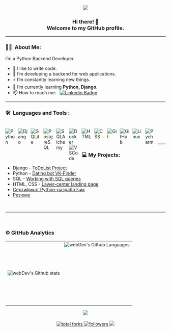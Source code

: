 <p align="center">
    <img src="https://readme-typing-svg.herokuapp.com/?lines=Python+Backend+Developer&font=Fira%20Code&center=true&width=380&height=50">
</p>

<p align="center">
    <h3 align="center">Hi there! 👋
    <!-- <br /> I'm Serhii Borodin. -->
    <br /> Welcome to my GitHub profile.
    </h3>
</p>

<!-- <p align="center">
    <img src="https://readme-typing-svg.herokuapp.com/?lines=Python+Backend+Developer&font=Fira%20Code&center=true&width=380&height=50">
</p> -->

---

<!-- <br /> -->

### 👨‍💻 &nbsp;About Me:
I’m a Python Backend Developer.
<!-- I am Serhii Borodin.
I am a sociable and purposeful person. 
I have a technical mindset that helps me solve difficult tasks. I have experience with Python/Django/Flask. Studying at the university with a degree in Informatics 📚 and IT courses gave me a lot of experience, technical skills, and soft skills. -->

- 💪 I like to write code.
- 🔭 I’m developing a backend for web applications.
- ⚡ I’m constantly learning new things.
- 🌱 I’m currently learning **Python, Django**.
- 📫 How to reach me: &nbsp; [![Linkedin Badge](https://img.shields.io/badge/-serhii--borodin-blue?style=flat&logo=Linkedin&logoColor=white)](https://www.linkedin.com/in/serhii-borodin/)

---

<!-- <br /> -->

### 🛠 &nbsp;Languages and Tools :

<br />

<!-- ![Python](https://img.shields.io/badge/-Python-090909?style=for-the-badge&logo=python&logoColor=blue)
![Flask](https://img.shields.io/badge/-Flask-090909?style=for-the-badge&logo=flask&logoColor=white)
![Django](https://img.shields.io/badge/-Django-090909?style=for-the-badge&logo=django&logoColor=47C5FB)
![SQLite](https://img.shields.io/badge/-Sqlite-090909?style=for-the-badge&logo=sqlite&logoColor=47C5FB)
![PostgreSQL](https://img.shields.io/badge/-Postgresql-090909?style=for-the-badge&logo=postgresql&logoColor=47C5FB)
![SQLAlchemy](https://img.shields.io/badge/-Sqlalchemy-090909?style=for-the-badge&logo=sqlalchemy&logoColor=47C5FB)
![Docker](https://img.shields.io/badge/-Docker-090909?style=for-the-badge&logo=docker&logoColor=blue)
![HTML5](https://img.shields.io/badge/-Html5-090909?style=for-the-badge&logo=html5&logoColor=red)
![CSS3](https://img.shields.io/badge/-Css3-090909?style=for-the-badge&logo=css3&logoColor=blue)
![GIT](https://img.shields.io/badge/-Git-090909?style=for-the-badge&logo=git&logoColor=red)
![GITHUB](https://img.shields.io/badge/-Github-090909?style=for-the-badge&logo=github&logoColor=white)
![Ubuntu](https://img.shields.io/badge/-Ubuntu-090909?style=for-the-badge&logo=ubuntu&logoColor=orange)
![Pycharm](https://img.shields.io/badge/-Pycharm-090909?style=for-the-badge&logo=pycharm&logoColor=white)
![Visual_Studio](https://img.shields.io/badge/-Visual_Studio-090909?style=for-the-badge&logo=visual%20studio&logoColor=blue) -->

<!-- --- -->

<!-- ![Python](https://img.shields.io/badge/python-%23323330.svg?style=for-the-badge&logo=python&logoColor=blue)
![Flask](https://img.shields.io/badge/flask-%23323330.svg?style=for-the-badge&logo=flask&logoColor=white)
![Django](https://img.shields.io/badge/django-%23323330.svg?style=for-the-badge&logo=django&logoColor=blue)
![SQLite](https://img.shields.io/badge/sqlite-%23323330.svg?style=for-the-badge&logo=sqlite&logoColor=blue)
![PostgreSQL](https://img.shields.io/badge/postgresql-%23323330.svg?style=for-the-badge&logo=postgresql&logoColor=blue)
![SQLAlchemy](https://img.shields.io/badge/sqlalchemy-%23323330.svg?style=for-the-badge&logo=sqlalchemy&logoColor=blue)
![Docker](https://img.shields.io/badge/docker-%23323330.svg?style=for-the-badge&logo=docker&logoColor=blue)
![HTML5](https://img.shields.io/badge/html5-%23323330.svg?style=for-the-badge&logo=html5&logoColor=23E34F26)
![CSS3](https://img.shields.io/badge/css3-%23323330.svg?style=for-the-badge&logo=css3&logoColor=blue)
![GIT](https://img.shields.io/badge/git-%23323330.svg?style=for-the-badge&logo=git&logoColor=23E34F26)
![GITHUB](https://img.shields.io/badge/github-%23323330.svg?style=for-the-badge&logo=github&logoColor=23E34F26)
![Ubuntu](https://img.shields.io/badge/ubuntu-%23323330.svg?style=for-the-badge&logo=ubuntu&logoColor=orange)
![Pycharm](https://img.shields.io/badge/Pycharm-%23323330.svg?style=for-the-badge&logo=pycharm&logoColor=23E34F26)
![Visual_Studio](https://img.shields.io/badge/Visual_Studio-%23323330.svg?style=for-the-badge&logo=visual%20studio&logoColor=blue) -->


<!-- ### 🧰 Languages and Tools: -->

<img align="left" alt="Python" width="30px" style="padding-right:10px;" src="https://cdn.jsdelivr.net/gh/devicons/devicon/icons/python/python-original.svg" />
<img align="left" alt="Django" width="30px" style="padding-right:10px;" src="https://cdn.jsdelivr.net/gh/devicons/devicon/icons/django/django-plain.svg" />
<!-- <img align="left" alt="Flask" width="30px" style="padding-right:10px;" src="https://cdn.jsdelivr.net/gh/devicons/devicon/icons/flask/flask-original.svg" /> -->

<!-- <img align="left" alt="Flask" width="30px" style="padding-right:10px;" src="https://devicons.railway.app/i/flask-light.svg" /> -->

<img align="left" alt="SQLite" width="30px" style="padding-right:10px;" src="https://cdn.jsdelivr.net/gh/devicons/devicon/icons/sqlite/sqlite-original.svg" />
<img align="left" alt="PostgreSQL" width="30px" style="padding-right:10px;" src="https://cdn.jsdelivr.net/gh/devicons/devicon/icons/postgresql/postgresql-original.svg" />
<img align="left" alt="SQLAlchemy" width="30px" style="padding-right:10px;" src="https://cdn.jsdelivr.net/gh/devicons/devicon/icons/sqlalchemy/sqlalchemy-original.svg" />

<img align="left" alt="Docker" width="30px" style="padding-right:10px;" src="https://cdn.jsdelivr.net/gh/devicons/devicon/icons/docker/docker-original.svg" />

<img align="left" alt="HTML" width="30px" style="padding-right:10px;" src="https://cdn.jsdelivr.net/gh/devicons/devicon/icons/html5/html5-plain.svg" />
<img align="left" alt="CSS" width="30px" style="padding-right:10px;" src="https://cdn.jsdelivr.net/gh/devicons/devicon/icons/css3/css3-plain.svg" />

<img align="left" alt="Git" width="30px" style="padding-right:10px;" src="https://cdn.jsdelivr.net/gh/devicons/devicon/icons/git/git-original.svg" />
<img align="left" alt="GitHub" width="30px" style="padding-right:10px;" src="https://devicons.railway.app/i/github-light.svg" />

<img align="left" alt="Linux" width="30px" style="padding-right:10px;" src="https://cdn.jsdelivr.net/gh/devicons/devicon/icons/linux/linux-original.svg" />
<!-- <img align="left" alt="Ubuntu" width="30px" style="padding-right:10px;" src="https://cdn.jsdelivr.net/gh/devicons/devicon/icons/ubuntu/ubuntu-plain.svg" /> -->

<img align="left" alt="Pycharm" width="30px" style="padding-right:10px;" src="https://cdn.jsdelivr.net/gh/devicons/devicon/icons/pycharm/pycharm-original.svg" />
<img align="left" alt="VSCode" width="30px" style="padding-right:10px;" src="https://cdn.jsdelivr.net/gh/devicons/devicon/icons/vscode/vscode-original.svg" />

<br />
<br />

---

### 💻 My Projects:

- Django - [ToDoList Project](https://github.com/serj-goa/todolist_project)
- Python - [Dating bot VK-Finder](https://github.com/serj-goa/vk-finder-project)
- SQL - [Working with SQL queries](https://github.com/serj-goa/northwind-traders-db)
- HTML, CSS - [Lawer-center landing page](https://github.com/serj-goa/lawer-center-landing-page-project)
- [Сертификат Python-разработчик]()
- [Резюме]()
<br/>  

---

<br />

### ⚙️ GitHub Analytics

<table style="border:0; border-collapse:collapse; border-spacing:0;">
    <tr>
        <td>
            <img align="left" src="https://github-readme-streak-stats.herokuapp.com/?user=serj-goa&theme=vision-friendly-dark" alt="webDev's Github stats" />
        </td>
        <td>
            <img height="195px" align="right" alt="webDev's Github Languages" src="https://github-readme-stats-eight-theta.vercel.app/api/top-langs/?username=serj-goa&theme=vision-friendly-dark&layout=compact" />
        </td>
    </tr>
</table>


<!-- ### ⚡ &nbsp; My Stats :

<br />
<div align="center"> -->


<!-- <details>
  <summary>⚡ &nbsp; My Stats:</summary>
   <img align="left" alt="Top Langs" src="https://github-readme-stats.vercel.app/api/top-langs/?username=serj-goa&layout=compact&theme=vision-friendly-dark" />

   <img align="left" alt="GitHub Stats" src="https://github-readme-stats.vercel.app/api?username=serj-goa&theme=dark&show_icons=true" />

   <img align="left" alt="GitHub Streak" src="https://streak-stats.demolab.com/?user=serj-goa&theme=dark&background=000000" />
</details> -->


<!-- ![Top Langs](https://github-readme-stats.vercel.app/api/top-langs/?username=serj-goa&layout=compact&theme=vision-friendly-dark)

![GitHub Stats](https://github-readme-stats.vercel.app/api?username=serj-goa&theme=dark&show_icons=true")

![GitHub Streak](https://streak-stats.demolab.com/?user=serj-goa&theme=dark&background=000000)
</div> -->



<div align="center">
    <p>
        <img src="https://media.giphy.com/media/M9gbBd9nbDrOTu1Mqx/giphy.gif" width="100"/>
    </p>
    <a href="https://github.com/serj-goa?tab=repositories&sort=stargazers">
        <img alt="total forks" title="Total forks on GitHub" src="https://custom-icon-badges.herokuapp.com/badge/dynamic/json?logo=fork&color=55960c&labelColor=488207&label=Forks&style=for-the-badge&query=%24.forks&url=https://api.github-star-counter.workers.dev/user/serj-goa"/>
    </a>
    <a href="https://github.com/serj-goa">
        <img alt="followers" title="Follow me on Github" src="https://custom-icon-badges.herokuapp.com/github/followers/serj-goa?color=236ad3&labelColor=1155ba&style=for-the-badge&logo=person-add&label=Follow&logoColor=white"/>
    </a>
    <a href="https://github.com/serj-goa/github-profile-views-counter">
        <img src="https://komarev.com/ghpvc/?username=serj-goa&style=for-the-badge&color=lightgrey">
    </a>
</div>

<!-- ---


🔭 I’m currently working on some Pet-projects: 
- Crypto Binance auto-trading bot
- Cooking api (getting recipes by entering ingredients) -->

<!-- <p>&nbsp;<img align="left" src="https://github-readme-stats.vercel.app/api?username=serj-goa&show_icons=true&hide_title=true" alt="serj-goa" /></p> -->

<!-- <details>
  <summary>:zap: Most Used Languages:</summary>
   <img align="left" alt="codeSTACKr's GitHub Stats" src="https://github-readme-stats.vercel.app/api/top-langs/?username=serj-goa&langs_count=8&layout=compact" />
</details>
<br />
<details>
  <summary>:zap: Statistics:</summary>
   <img align="left" alt="codeSTACKr's GitHub Stats" src="https://github-readme-stats.vercel.app/api?username=serj-goa&theme=dark&show_icons=true" />
</details> -->

<!-- 
![Django](https://img.shields.io/badge/django-%23323330.svg?style=for-the-badge&logo=django&logoColor=blue)
![Flask](https://img.shields.io/badge/flask-%23323330.svg?style=for-the-badge&logo=flask&logoColor=blue)
![SQLite](https://img.shields.io/badge/sqlite-%2307405e.svg?style=for-the-badge&logo=sqlite&logoColor=white)
![PostgreSQL](https://img.shields.io/badge/postgresql-%2307405e.svg?style=for-the-badge&logo=postgresql&logoColor=white)
![Docker](https://img.shields.io/badge/docker-%230095D5.svg?style=for-the-badge&logo=docker&logoColor=white)
![HTML5](https://img.shields.io/badge/html5-%23ED8B00.svg?style=for-the-badge&logo=html5&logoColor=white)
![HTML5](https://img.shields.io/badge/html5-%23E34F26.svg?style=for-the-badge&logo=html5&logoColor=white)
![CSS3](https://img.shields.io/badge/css3-%23E34F26.svg?style=for-the-badge&logo=css3&logoColor=white)
![CSS3](https://img.shields.io/badge/css3-%231572B6.svg?style=for-the-badge&logo=css3&logoColor=white)
![Rust](https://img.shields.io/badge/rust-%23000000.svg?style=for-the-badge&logo=rust&logoColor=white) -


<img align="left" alt="Angular" width="30px" style="padding-right:10px;" src="https://cdn.jsdelivr.net/gh/devicons/devicon/icons/angularjs/angularjs-plain.svg" />
<img align="left" alt="SASS" width="30px"  style="padding-right:10px;" src="https://raw.githubusercontent.com/github/explore/80688e429a7d4ef2fca1e82350fe8e3517d3494d/topics/sass/sass.png" />
<img align="left" alt="JavaScript" width="30px" style="padding-right:10px;" src="https://cdn.jsdelivr.net/gh/devicons/devicon/icons/javascript/javascript-plain.svg" />
<img align="left" alt="React" width="30px" style="padding-right:10px;" src="https://cdn.jsdelivr.net/gh/devicons/devicon/icons/react/react-original.svg" />
<img align="left" alt="NodeJS" width="30px" style="padding-right:10px;" src="https://cdn.jsdelivr.net/gh/devicons/devicon/icons/nodejs/nodejs-original.svg" />
<img align="left" alt="GitHub" width="30px" style="padding-right:10px;" src="https://cdn.jsdelivr.net/gh/devicons/devicon/icons/github/github-original.svg" />



### ⚡ &nbsp; My Stats :

![Top Langs](https://github-readme-stats.vercel.app/api/top-langs/?username=serj-goa&layout=compact&theme=vision-friendly-dark)

![GitHub Stats](https://github-readme-stats.vercel.app/api?username=serj-goa&theme=dark&show_icons=true")

![GitHub Streak](https://streak-stats.demolab.com/?user=serj-goa&theme=dark&background=000000)
->